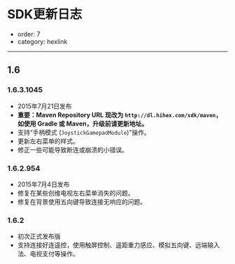 # SDK更新日志

- order: 7
- category: hexlink

---

## 1.6

### 1.6.3.1045

* 2015年7月21日发布
* **重要：Maven Repository URL 现改为 `http://dl.hihex.com/sdk/maven`，如使用 Gradle 或 Maven，升级前请更新地址。**
* 支持“手柄模式 (`JoystickGamepadModule`)”操作。
* 更新左右菜单的样式。
* 修正一些可能导致断连或崩溃的小错误。

### 1.6.2.954

* 2015年7月4日发布
* 修复在某些创维电视左右菜单消失的问题。
* 修复在背景使用五向键导致连接无响应的问题。

### 1.6.2

* 初次正式发布版
* 支持连接好连遥控，使用触屏控制、遥距重力感应、模拟五向键、远端输入法、电视支付等操作。

<!--

Please use `git rev-list @ | tail -r | nl` to find out the build-number <=> commit

-->

